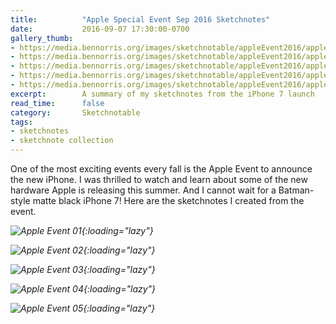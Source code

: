 ```yaml
---
title:          "Apple Special Event Sep 2016 Sketchnotes"
date:           2016-09-07 17:30:00-0700
gallery_thumb:
- https://media.bennorris.org/images/sketchnotable/appleEvent2016/apple-event-2016-sketchnote-01.JPG
- https://media.bennorris.org/images/sketchnotable/appleEvent2016/apple-event-2016-sketchnote-02.JPG
- https://media.bennorris.org/images/sketchnotable/appleEvent2016/apple-event-2016-sketchnote-03.JPG
- https://media.bennorris.org/images/sketchnotable/appleEvent2016/apple-event-2016-sketchnote-04.JPG
- https://media.bennorris.org/images/sketchnotable/appleEvent2016/apple-event-2016-sketchnote-05.JPG
excerpt:        A summary of my sketchnotes from the iPhone 7 launch
read_time:      false
category:       Sketchnotable
tags:
- sketchnotes
- sketchnote collection
---
```


One of the most exciting events every fall is the Apple Event to announce the new iPhone. I was thrilled to watch and learn about some of the new hardware Apple is releasing this summer. And I cannot wait for a Batman-style matte black iPhone 7! Here are the sketchnotes I created from the event.

_![Apple Event 01](https://media.bennorris.org/images/sketchnotable/appleEvent2016/apple-event-2016-sketchnote-01.JPG){:loading="lazy"}_

_![Apple Event 02](https://media.bennorris.org/images/sketchnotable/appleEvent2016/apple-event-2016-sketchnote-02.JPG){:loading="lazy"}_

_![Apple Event 03](https://media.bennorris.org/images/sketchnotable/appleEvent2016/apple-event-2016-sketchnote-03.JPG){:loading="lazy"}_

_![Apple Event 04](https://media.bennorris.org/images/sketchnotable/appleEvent2016/apple-event-2016-sketchnote-04.JPG){:loading="lazy"}_

_![Apple Event 05](https://media.bennorris.org/images/sketchnotable/appleEvent2016/apple-event-2016-sketchnote-05.JPG){:loading="lazy"}_
